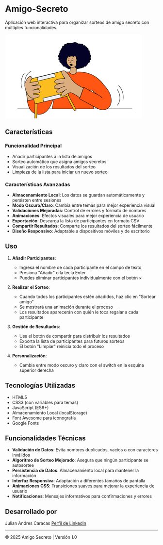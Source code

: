 # Amigo-Secreto

Aplicación web interactiva para organizar sorteos de amigo secreto con múltiples funcionalidades.

![Logo Amigo Secreto](assets/amigo-secreto.png)

## Características

### Funcionalidad Principal
- Añadir participantes a la lista de amigos
- Sorteo automático que asigna amigos secretos
- Visualización de los resultados del sorteo
- Limpieza de la lista para iniciar un nuevo sorteo

### Características Avanzadas
- **Almacenamiento Local**: Los datos se guardan automáticamente y persisten entre sesiones
- **Modo Oscuro/Claro**: Cambia entre temas para mejor experiencia visual
- **Validaciones Mejoradas**: Control de errores y formato de nombres
- **Animaciones**: Efectos visuales para mejor experiencia de usuario
- **Exportación**: Descarga la lista de participantes en formato CSV
- **Compartir Resultados**: Comparte los resultados del sorteo fácilmente
- **Diseño Responsivo**: Adaptable a dispositivos móviles y de escritorio

## Uso

1. **Añadir Participantes**:
   - Ingresa el nombre de cada participante en el campo de texto
   - Presiona "Añadir" o la tecla Enter
   - Puedes eliminar participantes individualmente con el botón ×

2. **Realizar el Sorteo**:
   - Cuando todos los participantes estén añadidos, haz clic en "Sortear amigo"
   - Se mostrará una animación durante el proceso
   - Los resultados aparecerán con quién le toca regalar a cada participante

3. **Gestión de Resultados**:
   - Usa el botón de compartir para distribuir los resultados
   - Exporta la lista de participantes para futuros sorteos
   - El botón "Limpiar" reinicia todo el proceso

4. **Personalización**:
   - Cambia entre modo oscuro y claro con el switch en la esquina superior derecha

## Tecnologías Utilizadas

- HTML5
- CSS3 (con variables para temas)
- JavaScript (ES6+)
- Almacenamiento Local (localStorage)
- Font Awesome para iconografía
- Google Fonts



## Funcionalidades Técnicas

- **Validación de Datos**: Evita nombres duplicados, vacíos o con caracteres inválidos
- **Algoritmo de Sorteo Mejorado**: Asegura que ningún participante se autosortee
- **Persistencia de Datos**: Almacenamiento local para mantener la información
- **Interfaz Responsiva**: Adaptación a diferentes tamaños de pantalla
- **Animaciones CSS**: Transiciones suaves para mejorar la experiencia de usuario
- **Notificaciones**: Mensajes informativos para confirmaciones y errores



## Desarrollado por

Julian Andres Caracas
[Perfil de LinkedIn](https://www.linkedin.com/in/julian-andres-caracas-sanchez-23886b237/)

---

&copy; 2025 Amigo Secreto | Versión 1.0